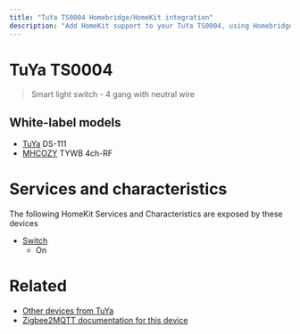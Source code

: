 ```yaml
---
title: "TuYa TS0004 Homebridge/HomeKit integration"
description: "Add HomeKit support to your TuYa TS0004, using Homebridge, Zigbee2MQTT and homebridge-z2m."
---
```

<!---
This file has been GENERATED using src/docgen/docgen.ts
DO NOT EDIT THIS FILE MANUALLY!
-->
# TuYa TS0004
> Smart light switch - 4 gang with neutral wire


## White-label models
* [TuYa](../index.md#tuya) DS-111
* [MHCOZY](../index.md#mhcozy) TYWB 4ch-RF

# Services and characteristics
The following HomeKit Services and Characteristics are exposed by
these devices

* [Switch](../../switch.md)
  * On


# Related
* [Other devices from TuYa](../index.md#tuya)
* [Zigbee2MQTT documentation for this device](https://www.zigbee2mqtt.io/devices/TS0004.html)